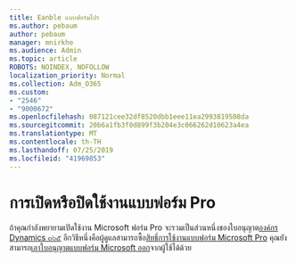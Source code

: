 ```yaml
---
title: Eanble แบบฟอร์มโปร
ms.author: pebaum
author: pebaum
manager: mnirkhe
ms.audience: Admin
ms.topic: article
ROBOTS: NOINDEX, NOFOLLOW
localization_priority: Normal
ms.collection: Adm_O365
ms.custom:
- "2546"
- "9000672"
ms.openlocfilehash: 087121cee32df8520dbb1eee11ea2993819508da
ms.sourcegitcommit: 20b6a1fb3f0d899f3b204e3c066262d10623a4ea
ms.translationtype: MT
ms.contentlocale: th-TH
ms.lasthandoff: 07/25/2019
ms.locfileid: "41969853"
---
```

# <a name="enable-or-disable-forms-pro"></a>การเปิดหรือปิดใช้งานแบบฟอร์ม Pro

ถ้าคุณกำลังพยายามเปิดใช้งาน Microsoft ฟอร์ม Pro จะรวมเป็นส่วนหนึ่งของใบอนุญาต[องค์กร Dynamics ๓๖๕](https://docs.microsoft.com/forms-pro/purchase#purchase-microsoft-forms-pro-for-users-in-a-dynamics-365-tenant) อีกวิธีหนึ่งคือผู้ดูแลสามารถซื้อ[สิทธิ์การใช้งานแบบฟอร์ม Microsoft Pro](https://docs.microsoft.com/forms-pro/purchase#purchase-microsoft-forms-pro-for-users-in-a-dynamics-365-tenant) คุณยังสามารถ[เอาใบอนุญาตแบบฟอร์ม Microsoft ออก](https://docs.microsoft.com/forms-pro/purchase#disable-microsoft-forms-pro-for-a-user-1)จากผู้ใช้ได้ด้วย